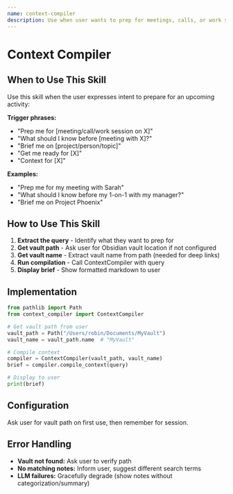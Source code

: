 ```yaml
---
name: context-compiler
description: Use when user wants to prep for meetings, calls, or work sessions - scans Obsidian vault for relevant context and generates focused brief
---
```


# Context Compiler

## When to Use This Skill

Use this skill when the user expresses intent to prepare for an upcoming activity:

**Trigger phrases:**
- "Prep me for [meeting/call/work session on X]"
- "What should I know before [meeting with X]?"
- "Brief me on [project/person/topic]"
- "Get me ready for [X]"
- "Context for [X]"

**Examples:**
- "Prep me for my meeting with Sarah"
- "What should I know before my 1-on-1 with my manager?"
- "Brief me on Project Phoenix"

## How to Use This Skill

1. **Extract the query** - Identify what they want to prep for
2. **Get vault path** - Ask user for Obsidian vault location if not configured
3. **Get vault name** - Extract vault name from path (needed for deep links)
4. **Run compilation** - Call ContextCompiler with query
5. **Display brief** - Show formatted markdown to user

## Implementation

```python
from pathlib import Path
from context_compiler import ContextCompiler

# Get vault path from user
vault_path = Path("/Users/robin/Documents/MyVault")
vault_name = vault_path.name  # "MyVault"

# Compile context
compiler = ContextCompiler(vault_path, vault_name)
brief = compiler.compile_context(query)

# Display to user
print(brief)
```

## Configuration

Ask user for vault path on first use, then remember for session.

## Error Handling

- **Vault not found:** Ask user to verify path
- **No matching notes:** Inform user, suggest different search terms
- **LLM failures:** Gracefully degrade (show notes without categorization/summary)
